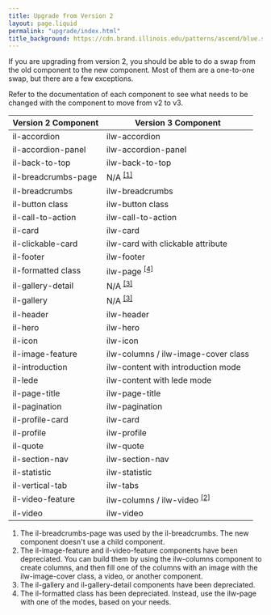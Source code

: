 ```yaml
---
title: Upgrade from Version 2
layout: page.liquid
permalink: "upgrade/index.html"
title_background: https://cdn.brand.illinois.edu/patterns/ascend/blue.svg
---
```

<style>
    ilw-content table {
        border-collapse: collapse;
        margin-top: 30px;
    }
    
    ilw-content thead tr {
        background-color: var(--il-blue);
        color: #fff;
        position: relative;
    }

    ilw-content thead tr th {
        border-left: 2px solid #fff;
        color: #fff;
        min-width:  90px;
        padding: 10px;
        font-weight: 700;
    }

    ilw-content thead tr th:first-of-type {
        border-left: 2px solid var(--il-blue);
    }

ilw-content tbody tr td {
    border: 2px solid var(--il-blue);
    min-width: 300px;
    min-height: 90px;
    padding: 10px;
}

ilw-content tbody tr:nth-child(even) td {
    background: var(--il-industrial-lighter-4);
}
</style>

If you are upgrading from version 2, you should be able to do a swap from the old component to the new component. Most of them are a one-to-one swap, but there are a few exceptions. 

Refer to the documentation of each component to see what needs to be changed with the component to move from v2 to v3. 

| Version 2 Component  | Version 3 Component   |
| ---   | ---   |
| il-accordion         | ilw-accordion         |
| il-accordion-panel   | ilw-accordion-panel   |
| il-back-to-top       | ilw-back-to-top       |
| il-breadcrumbs-page  | N/A <sup><a class="sub" href="#1">[1]</a> </sup>                 |
| il-breadcrumbs       | ilw-breadcrumbs       |
| il-button class      | ilw-button class      |
| il-call-to-action    | ilw-call-to-action    |
| il-card              | ilw-card              |
| il-clickable-card    | ilw-card with clickable attribute |
| il-footer            | ilw-footer    |
| il-formatted class   | ilw-page <sup><a class="sub" href="#4">[4]</a></sup>  |
| il-gallery-detail    | N/A <sup><a class="sub" href="#3">[3]</a></sup>                  |
| il-gallery           | N/A <sup><a class="sub" href="#3">[3]</a></sup>                  |
| il-header            | ilw-header            |
| il-hero              | ilw-hero              |
| il-icon              | ilw-icon              |
| il-image-feature     | ilw-columns / ilw-image-cover class   |
| il-introduction      | ilw-content with introduction mode    |
| il-lede              | ilw-content with lede mode     |
| il-page-title        | ilw-page-title        |
| il-pagination        | ilw-pagination        |
| il-profile-card      | ilw-card              |
| il-profile           | ilw-profile           |
| il-quote             | ilw-quote             |
| il-section-nav       | ilw-section-nav       |
| il-statistic         | ilw-statistic         |
| il-vertical-tab      | ilw-tabs              |
| il-video-feature     | ilw-columns / ilw-video <sup><a class="sub" href="#2">[2]</a></sup>  |
| il-video             | ilw-video             |

1. <a name="1"></a>The il-breadcrumbs-page was used by the il-breadcrumbs. The new component doesn't use a child component. 
2. <a name="2"></a>The il-image-feature and il-video-feature components have been depreciated. You can build them by using the ilw-columns component to create columns, and then fill one of the columns with an image with the ilw-image-cover class, a video, or another component.  
3. <a name="3"></a>The il-gallery and il-gallery-detail components have been depreciated. 
4. <a name="4"></a>The il-formatted class has been depreciated. Instead, use the ilw-page with one of the modes, based on your needs. 